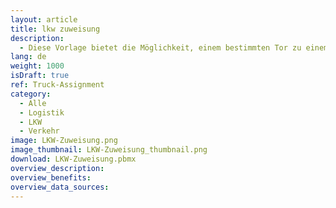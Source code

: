 ```yaml
---
layout: article
title: lkw zuweisung
description: 
  - Diese Vorlage bietet die Möglichkeit, einem bestimmten Tor zu einem bestimmten Zeitpunkt verschiedene LKWs zuzuweisen. Die Zuordnung der LKWs erfolgt über das Peakboard Webinterface. Dort können Sie alle Daten direkt auf der Peakboard Box speichern und pflegen. Werden mehr als 7 Tore angegeben, wechselt die Ansicht automatisch auf die nächste Seite. Laden Sie die Visualisierung auf Ihre Box hoch und öffnen Sie das Webinterface, um Ihre Tore und LKWs zu verwalten.
lang: de
weight: 1000
isDraft: true
ref: Truck-Assignment
category:
  - Alle
  - Logistik
  - LKW
  - Verkehr
image: LKW-Zuweisung.png
image_thumbnail: LKW-Zuweisung_thumbnail.png
download: LKW-Zuweisung.pbmx
overview_description:
overview_benefits:
overview_data_sources:
---
```

